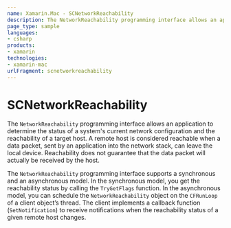 ```yaml
---
name: Xamarin.Mac - SCNetworkReachability
description: The NetworkReachability programming interface allows an application to determine the status of a system's current network configuration and the...
page_type: sample
languages:
- csharp
products:
- xamarin
technologies:
- xamarin-mac
urlFragment: scnetworkreachability
---
```

# SCNetworkReachability

The `NetworkReachability` programming interface allows an application to determine the status of a system's current network configuration and the reachability of a target host. A remote host is considered reachable when a data packet, sent by an application into the network stack, can leave the
local device. Reachability does not guarantee that the data packet will actually be received by the host.

The `NetworkReachability` programming interface supports a synchronous and an asynchronous model. In the synchronous model, you get the reachability status by calling the `TryGetFlags` function. In the asynchronous model, you can schedule the `NetworkReachability` object on the `CFRunLoop` of a client
object’s thread. The client implements a callback function (`SetNotification`) to receive notifications when the reachability status of a given remote host changes.
